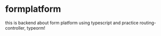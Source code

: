 # formplatform
this is backend about form platform using typescript and practice routing-controller, typeorm!
